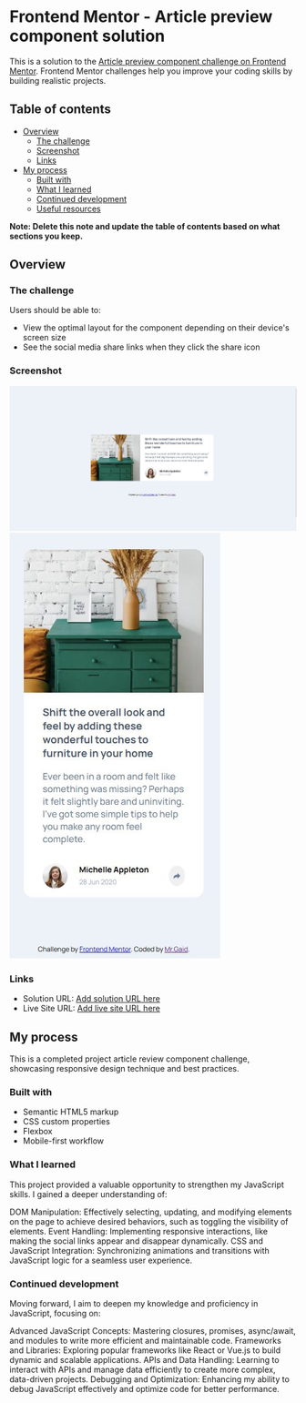 # Frontend Mentor - Article preview component solution

This is a solution to the [Article preview component challenge on Frontend Mentor](https://www.frontendmentor.io/challenges/article-preview-component-dYBN_pYFT). Frontend Mentor challenges help you improve your coding skills by building realistic projects. 

## Table of contents

- [Overview](#overview)
  - [The challenge](#the-challenge)
  - [Screenshot](#screenshot)
  - [Links](#links)
- [My process](#my-process)
  - [Built with](#built-with)
  - [What I learned](#what-i-learned)
  - [Continued development](#continued-development)
  - [Useful resources](#useful-resources)


**Note: Delete this note and update the table of contents based on what sections you keep.**

## Overview

### The challenge

Users should be able to:

- View the optimal layout for the component depending on their device's screen size
- See the social media share links when they click the share icon

### Screenshot

![Desktop design](./screenshot/Desktop%20design.JPG)
![Mobile design](./screenshot/Mobile%20design.JPG)


### Links

- Solution URL: [Add solution URL here](https://your-solution-url.com)
- Live Site URL: [Add live site URL here](https://your-live-site-url.com)

## My process
 This is a completed project article review component challenge, showcasing responsive design technique and best practices.
### Built with

- Semantic HTML5 markup
- CSS custom properties
- Flexbox
- Mobile-first workflow

### What I learned
This project provided a valuable opportunity to strengthen my JavaScript skills. I gained a deeper understanding of:

DOM Manipulation: Effectively selecting, updating, and modifying elements on the page to achieve desired behaviors, such as toggling the visibility of elements.
Event Handling: Implementing responsive interactions, like making the social links appear and disappear dynamically.
CSS and JavaScript Integration: Synchronizing animations and transitions with JavaScript logic for a seamless user experience.

### Continued development
Moving forward, I aim to deepen my knowledge and proficiency in JavaScript, focusing on:

Advanced JavaScript Concepts: Mastering closures, promises, async/await, and modules to write more efficient and maintainable code.
Frameworks and Libraries: Exploring popular frameworks like React or Vue.js to build dynamic and scalable applications.
APIs and Data Handling: Learning to interact with APIs and manage data efficiently to create more complex, data-driven projects.
Debugging and Optimization: Enhancing my ability to debug JavaScript effectively and optimize code for better performance.


